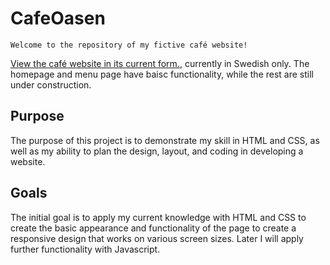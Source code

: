 # CafeOasen

```
Welcome to the repository of my fictive café website!
```

[View the café website in its current form.](https://elmwall.github.io/CafeOasen/), currently in Swedish only. The homepage and menu page have baisc functionality, while the rest are still under construction.

## Purpose

The purpose of this project is to demonstrate my skill in HTML and CSS, as well as my ability to plan the design, layout, and coding in developing a website. 

## Goals

The initial goal is to apply my current knowledge with HTML and CSS to create the basic appearance and functionality of the page to create a responsive design that works on various screen sizes. Later I will apply further functionality with Javascript.


